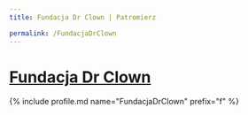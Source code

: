```yaml
---
title: Fundacja Dr Clown | Patromierz

permalink: /FundacjaDrClown
---
```


# [Fundacja Dr Clown](https://patronite.pl/FundacjaDrClown)

{% include profile.md name="FundacjaDrClown" prefix="f" %}
